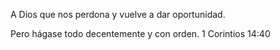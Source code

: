 A Dios que nos perdona y vuelve a dar oportunidad.

Pero hágase todo decentemente y con orden.
1 Corintios 14:40


